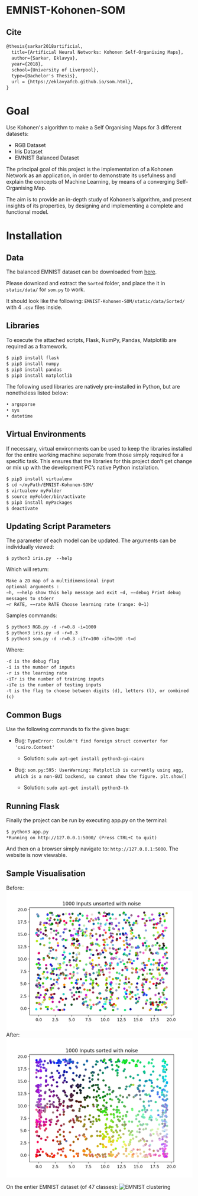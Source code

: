 # EMNIST-Kohonen-SOM

## Cite

```
@thesis{sarkar2018artificial,
  title={Artificial Neural Networks: Kohonen Self-Organising Maps},
  author={Sarkar, Eklavya},
  year={2018},
  school={University of Liverpool},
  type={Bachelor's Thesis},
  url = {https://eklavyafcb.github.io/som.html},
}
```

# Goal
Use Kohonen's algorithm to make a Self Organising Maps for 3 different datasets:

- RGB Dataset
- Iris Dataset
- EMNIST Balanced Dataset

The principal goal of this project is the implementation of a Kohonen Network as an application, in order to demonstrate its usefulness and explain the concepts of Machine Learning, by means of a converging Self-Organising Map.

The aim is to provide an in-depth study of Kohonen’s algorithm, and present insights of its properties, by designing and implementing a complete and functional model. 

# Installation

## Data
The balanced EMNIST dataset can be downloaded from [here](https://drive.google.com/drive/folders/14CQxzXz2zGFFW0kkmSbJ_gH50O6bha3a?usp=sharing).

Please download and extract the `Sorted` folder, and place the it in `static/data/` for `som.py` to work.

It should look like the following: `EMNIST-Kohonen-SOM/static/data/Sorted/` with 4 `.csv` files inside.

## Libraries

To execute the attached scripts, Flask, NumPy, Pandas, Matplotlib are required as a framework.

```
$ pip3 install flask
$ pip3 install numpy
$ pip3 install pandas
$ pip3 install matplotlib
```

The following used libraries are natively pre-installed in Python, but are nonetheless listed below:

```
• argsparse 
• sys
• datetime
```
## Virtual Environments


If necessary, virtual environments can be used to keep the libraries installed for the entire working machine seperate from those simply required for a specific task. This ensures that the libraries for this project don’t get change or mix up with the development PC’s native Python installation.

```
$ pip3 install virtualenv
$ cd ~/myPath/EMNIST-Kohonen-SOM/
$ virtualenv myFolder 
$ source myFolder/bin/activate 
$ pip3 install myPackages
$ deactivate
```

## Updating Script Parameters
The parameter of each model can be updated. The arguments can be individually viewed:
```
$ python3 iris.py  --help
```

Which will return:

```
Make a 2D map of a multidimensional input
optional arguments :
−h, −−help show this help message and exit −d, −−debug Print debug messages to stderr
−r RATE, −−rate RATE Choose learning rate (range: 0−1)
```

Samples commands:
```
$ python3 RGB.py -d -r=0.8 -i=1000
$ python3 iris.py -d -r=0.3
$ python3 som.py -d -r=0.3 -iTr=100 -iTe=100 -t=d
```
Where:
```
-d is the debug flag
-i is the number of inputs
-r is the learning rate
-iTr is the number of training inputs
-iTe is the number of testing inputs
-t is the flag to choose between digits (d), letters (l), or combined (c)
```

## Common Bugs

Use the following commands to fix the given bugs:

- Bug: `TypeError: Couldn't find foreign struct converter for 'cairo.Context'`
	- Solution: `sudo apt-get install python3-gi-cairo`

- Bug: `som.py:595: UserWarning: Matplotlib is currently using agg, which is a non-GUI backend, so cannot show the figure.
  plt.show()`
	- Solution: `sudo apt-get install python3-tk`

## Running Flask

Finally the project can be run by executing app.py on the terminal: 
```
$ python3 app.py
*Running on http://127.0.0.1:5000/ (Press CTRL+C to quit)
```
And then on a browser simply navigate to: `http://127.0.0.1:5000`. The website is now viewable.

## Sample Visualisation
Before:
![Before clustering](before.png)
After:
![After clustering](after.png)

On the entier EMNIST dataset (of 47 classes):
![EMNIST clustering](AllLetters.png)